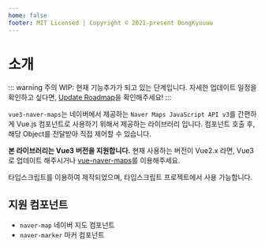 ```yaml
---
home: false
footer: MIT Licensed | Copyright © 2021-present DongKyuuuu
---
```


# 소개

::: warning 주의
WIP: 현재 기능추가가 되고 있는 단계입니다. 자세한 업데이트 일정을 확인하고 싶다면, [Update Roadmap](https://github.com/DongKyuuuu/vue3-naver-maps/issues/3)을 확인해주세요!
:::

`vue3-naver-maps`는 네이버에서 제공하는 `Naver Maps JavaScript API v3`를 간편하게 Vue.js 컴포넌트로 사용하기 위해서 제공하는 라이브러리 입니다. 컴포넌트 호출 후, 해당 Object를 전달받아 직접 제어할 수 있습니다.

**본 라이브러리는 Vue3 버전을 지원합니다.** 현재 사용하는 버전이 Vue2.x 라면, Vue3로 업데이트 해주시거나 [vue-naver-maps](https://github.com/Shin-JaeHeon/vue-naver-maps)를 이용해주세요.

타입스크립트를 이용하여 제작되었으며, 타입스크립트 프로젝트에서 사용 가능합니다.

## 지원 컴포넌트

- `naver-map` 네이버 지도 컴포넌트
- `naver-marker` 마커 컴포넌트
